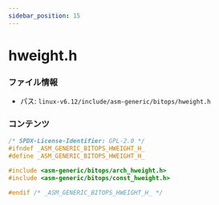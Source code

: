 ```yaml
---
sidebar_position: 15
---
```

# hweight.h

### ファイル情報

- パス: `linux-v6.12/include/asm-generic/bitops/hweight.h`

### コンテンツ

```h
/* SPDX-License-Identifier: GPL-2.0 */
#ifndef _ASM_GENERIC_BITOPS_HWEIGHT_H_
#define _ASM_GENERIC_BITOPS_HWEIGHT_H_

#include <asm-generic/bitops/arch_hweight.h>
#include <asm-generic/bitops/const_hweight.h>

#endif /* _ASM_GENERIC_BITOPS_HWEIGHT_H_ */

```
